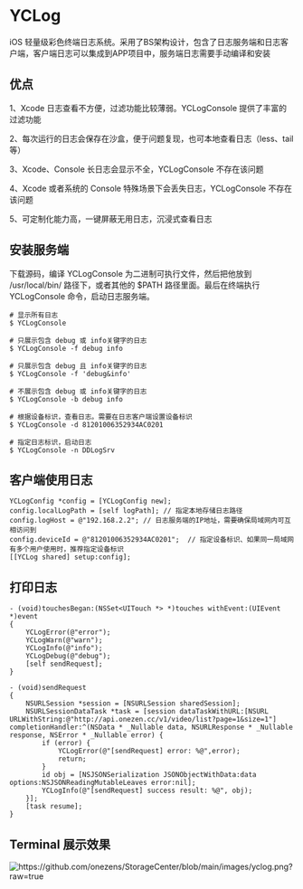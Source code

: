 # YCLog
iOS 轻量级彩色终端日志系统。采用了BS架构设计，包含了日志服务端和日志客户端，客户端日志可以集成到APP项目中，服务端日志需要手动编译和安装

## 优点

1、Xcode 日志查看不方便，过滤功能比较薄弱。YCLogConsole 提供了丰富的过滤功能

2、每次运行的日志会保存在沙盒，便于问题复现，也可本地查看日志（less、tail等）

3、Xcode、Console 长日志会显示不全，YCLogConsole 不存在该问题

4、Xcode 或者系统的 Console 特殊场景下会丢失日志，YCLogConsole 不存在该问题

5、可定制化能力高，一键屏蔽无用日志，沉浸式查看日志

## 安装服务端

下载源码，编译 YCLogConsole 为二进制可执行文件，然后把他放到 /usr/local/bin/ 路径下，或者其他的 $PATH 路径里面。最后在终端执行 YCLogConsole 命令，启动日志服务端。

```
# 显示所有日志
$ YCLogConsole

# 只展示包含 debug 或 info关键字的日志
$ YCLogConsole -f debug info

# 只展示包含 debug 且 info关键字的日志
$ YCLogConsole -f 'debug&info'

# 不展示包含 debug 或 info关键字的日志
$ YCLogConsole -b debug info

# 根据设备标识，查看日志。需要在日志客户端设置设备标识
$ YCLogConsole -d 81201006352934AC0201

# 指定日志标识，启动日志
$ YCLogConsole -n DDLogSrv
```

## 客户端使用日志

```
YCLogConfig *config = [YCLogConfig new];
config.localLogPath = [self logPath]; // 指定本地存储日志路径
config.logHost = @"192.168.2.2"; // 日志服务端的IP地址，需要确保局域网内可互相访问到
config.deviceId = @"81201006352934AC0201";  // 指定设备标识、如果同一局域网有多个用户使用时，推荐指定设备标识
[[YCLog shared] setup:config];

```

## 打印日志

```
- (void)touchesBegan:(NSSet<UITouch *> *)touches withEvent:(UIEvent *)event 
{
    YCLogError(@"error");
    YCLogWarn(@"warn");
    YCLogInfo(@"info");
    YCLogDebug(@"debug");
    [self sendRequest];
}

- (void)sendRequest
{
    NSURLSession *session = [NSURLSession sharedSession];
    NSURLSessionDataTask *task = [session dataTaskWithURL:[NSURL URLWithString:@"http://api.onezen.cc/v1/video/list?page=1&size=1"] completionHandler:^(NSData * _Nullable data, NSURLResponse * _Nullable response, NSError * _Nullable error) {
        if (error) {
            YCLogError(@"[sendRequest] error: %@",error);
            return;
        }
        id obj = [NSJSONSerialization JSONObjectWithData:data options:NSJSONReadingMutableLeaves error:nil];
        YCLogInfo(@"[sendRequest] success result: %@", obj);
    }];
    [task resume];
}

```

## Terminal 展示效果
![https://github.com/onezens/StorageCenter/blob/main/images/yclog.png?raw=true
](https://github.com/onezens/StorageCenter/blob/main/images/yclog.png?raw=true)


